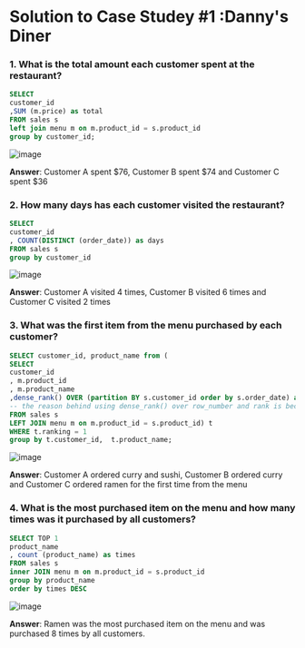 
# Solution to Case Studey #1 :Danny's Diner 

### 1. What is the total amount each customer spent at the restaurant?

```sql 
SELECT 
customer_id
,SUM (m.price) as total
FROM sales s
left join menu m on m.product_id = s.product_id
group by customer_id;
```
![image](https://user-images.githubusercontent.com/80718915/152450993-b9d66580-32f6-4c57-823a-2b9fe9a1aacf.png)

**Answer**: Customer A spent $76, Customer B spent $74 and Customer C spent $36

### 2. How many days has each customer visited the restaurant?

```sql 
SELECT 
customer_id
, COUNT(DISTINCT (order_date)) as days
FROM sales s 
group by customer_id
```
![image](https://user-images.githubusercontent.com/80718915/152452864-9dc0f3e8-0568-4a04-8980-8fb92a4f2cc1.png)

**Answer**: Customer A visited 4 times, Customer B visited 6 times and Customer C visited 2 times


### 3. What was the first item from the menu purchased by each customer?

```sql
SELECT customer_id, product_name from (
SELECT 
customer_id
, m.product_id
, m.product_name
,dense_rank() OVER (partition BY s.customer_id order by s.order_date) as ranking 
-- the reason behind using dense_rank() over row_number and rank is because dense_rank assigns does not skip for similar values and it assigns the rank number to each row in a partition, in this case order.date
FROM sales s
LEFT JOIN menu m on m.product_id = s.product_id) t
WHERE t.ranking = 1
group by t.customer_id,  t.product_name;
```
![image](https://user-images.githubusercontent.com/80718915/152452924-98963e30-159c-4770-b6ee-512ea79c7d88.png)

**Answer**: Customer A ordered curry and sushi, Customer B ordered curry and Customer C ordered ramen for the first time from the menu


### 4. What is the most purchased item on the menu and how many times was it purchased by all customers?

```sql
SELECT TOP 1
product_name
, count (product_name) as times
FROM sales s
inner JOIN menu m on m.product_id = s.product_id
group by product_name
order by times DESC
```
![image](https://user-images.githubusercontent.com/80718915/152453052-116b6bb1-3db6-4e30-83e5-c8ddc83817cd.png)

**Answer**: Ramen was the most purchased item on the menu and was purchased 8 times by all customers.
